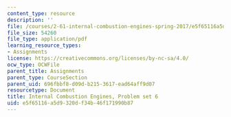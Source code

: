 ```yaml
---
content_type: resource
description: ''
file: /courses/2-61-internal-combustion-engines-spring-2017/e5f65116a5d9320df34b46f171990b87_MIT2_61S17_ps6.pdf
file_size: 54260
file_type: application/pdf
learning_resource_types:
- Assignments
license: https://creativecommons.org/licenses/by-nc-sa/4.0/
ocw_type: OCWFile
parent_title: Assignments
parent_type: CourseSection
parent_uid: 696fbbf8-d09d-b215-3617-ead64aff9d07
resourcetype: Document
title: Internal Combustion Engines, Problem set 6
uid: e5f65116-a5d9-320d-f34b-46f171990b87
---
```

